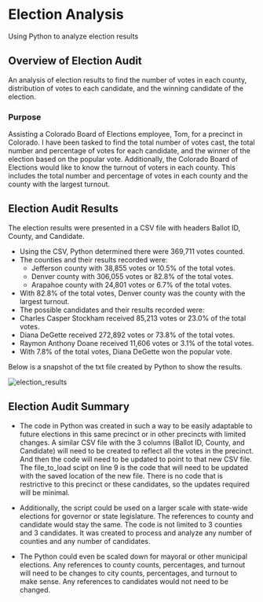 # Election Analysis

Using Python to analyze election results

## Overview of Election Audit

An analysis of election results to find the number of votes in each county, distribution of votes to each candidate, and the winning candidate of the election.

### Purpose

Assisting a Colorado Board of Elections employee, Tom, for a precinct in Colorado. I have been tasked to find the total number of votes cast, the total number and percentage of votes for each candidate, and the winner of the election based on the popular vote. Additionally, the Colorado Board of Elections would like to know the turnout of voters in each county. This includes the total number and percentage of votes in each county and the county with the largest turnout.

## Election Audit Results

The election results were presented in a CSV file with headers Ballot ID, County, and Candidate.

- Using the CSV, Python determined there were 369,711 votes counted.
- The counties and their results recorded were:
  - Jefferson county with 38,855 votes or 10.5% of the total votes.
  - Denver county with 306,055 votes or 82.8% of the total votes.
  - Arapahoe county with 24,801 votes or 6.7% of the total votes.
 - With 82.8% of the total votes, Denver county was the county with the largest turnout.
 - The possible candidates and their results recorded were:
  - Charles Casper Stockham received 85,213 votes or 23.0% of the total votes.
  - Diana DeGette received 272,892 votes or 73.8% of the total votes.
  - Raymon Anthony Doane received 11,606 votes or 3.1% of the total votes.
 - With 7.8% of the total votes, Diana DeGette won the popular vote.
 
 Below is a snapshot of the txt file created by Python to show the results.

![election_results](https://user-images.githubusercontent.com/108373151/180626105-3f89903b-f8df-4fd6-b792-83795da87337.png)

## Election Audit Summary

- The code in Python was created in such a way to be easily adaptable to future elections in this same precinct or in other precincts with limited changes. A similar CSV file with the 3 columns (Ballot ID, County, and Candidate) will need to be created to reflect all the votes in the precinct. And then the code will need to be updated to point to that new CSV file. The file_to_load scipt on line 9 is the code that will need to be updated with the saved location of the new file. There is no code that is restrictive to this precinct or these candidates, so the updates required will be minimal.

- Additionally, the script could be used on a larger scale with state-wide elections for governor or state legislature. The references to county and candidate would stay the same. The code is not limited to 3 counties and 3 candidates. It was created to process and analyze any number of counties and any number of candidates.

- The Python could even be scaled down for mayoral or other municipal elections. Any references to county counts, percentages, and turnout will need to be changes to city counts, percentages, and turnout to make sense. Any references to candidates would not need to be changed.






